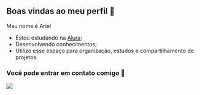 ## Boas vindas ao meu perfil 💙


Meu nome é Ariel

- Estou estudando na [Alura](https://alura.com.br);
- Desenvolvendo conhecimentos;
- Utilizo esse espaço para organização, estudos e compartilhamento de projetos.

### Você pode entrar em contato comigo 📧

![](https://media.tenor.com/QUSMUwP4DX4AAAAi/plink-cat-blink.gif)
